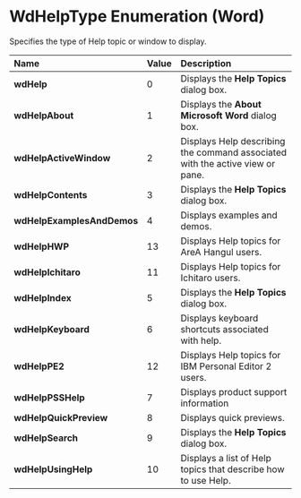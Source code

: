 
# WdHelpType Enumeration (Word)

Specifies the type of Help topic or window to display.



|**Name**|**Value**|**Description**|
|:-----|:-----|:-----|
|**wdHelp**|0|Displays the  **Help Topics** dialog box.|
|**wdHelpAbout**|1|Displays the  **About Microsoft Word** dialog box.|
|**wdHelpActiveWindow**|2|Displays Help describing the command associated with the active view or pane.|
|**wdHelpContents**|3|Displays the  **Help Topics** dialog box.|
|**wdHelpExamplesAndDemos**|4|Displays examples and demos.|
|**wdHelpHWP**|13|Displays Help topics for AreA Hangul users.|
|**wdHelpIchitaro**|11|Displays Help topics for Ichitaro users.|
|**wdHelpIndex**|5|Displays the  **Help Topics** dialog box.|
|**wdHelpKeyboard**|6|Displays keyboard shortcuts associated with help.|
|**wdHelpPE2**|12|Displays Help topics for IBM Personal Editor 2 users.|
|**wdHelpPSSHelp**|7|Displays product support information|
|**wdHelpQuickPreview**|8|Displays quick previews.|
|**wdHelpSearch**|9|Displays the  **Help Topics** dialog box.|
|**wdHelpUsingHelp**|10|Displays a list of Help topics that describe how to use Help.|

